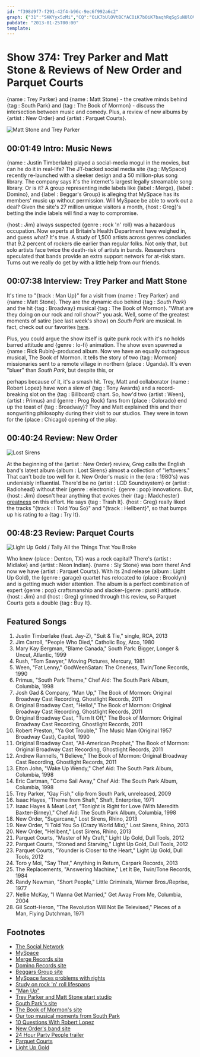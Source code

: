 ```yaml
---
id: "f398d9f7-f291-42f4-b96c-9ec6f992a6c2"
graph: {"31":"SKKYyx5zMi","CQ":"OiK7bUlOVtBCfACOiK7bOiK7baqhRqSgSuNUlOVtBCfACSgSuNSgSuNaqhRqBCfACylSc4BCfACsXBr4BCfACiz7nf","1VC":"BLzXOxoHWITFkkwxoHWIBEjLYxoHWI9MGtlxoHWIBHm1GBLzXOBLzXOX6cfdBLzXOiVy4FBLzXOObGZSBQsAMX6cfdBHm1Gdhnxe","28N":"GQTs0ufQGAGQTs0sVLRjGQTs0YnrchGQTs0pqb9QNPvrAYnrchT0MYIYnrch7Y5sTYnrch97qipNPvrA97qipX6cfd97qipBHm1G"}
pubdate: "2013-01-25T00:00"
template: 
---
```






# Show 374: Trey Parker and Matt Stone & Reviews of New Order and Parquet Courts

{name : Trey Parker} and {name : Matt Stone} - the creative minds behind {tag : South Park} and {tag : The Book of Mormon} - discuss the intersection between music and comedy. Plus, a review of new albums by {artist : New Order} and {artist : Parquet Courts}.

![Matt Stone and Trey Parker](https://static.soundopinions.org/images/2013/mattandtrey.jpg)



## 00:01:49 Intro: Music News

{name : Justin Timberlake} played a social-media mogul in the movies, but can he do it in real-life? The JT-backed social media site {tag : MySpace} recently re-launched with a sleeker design and a 50 million-plus song library. The company says it's the internet's largest legally streamable song library. Or is it? A group representing indie labels like {label : Merge}, {label : Domino}, and {label : Beggar's Group} is alleging that MySpace has its members' music up without permission. Will MySpace be able to work out a deal? Given the site's 27 million unique visitors a month, {host : Greg}'s betting the indie labels will find a way to compromise.

{host : Jim} always suspected {genre : rock 'n' roll} was a hazardous occupation. Now experts at Britain's Health Department have weighed in, and guess what? It's true. A study of 1,500 artists across genres concludes that 9.2 percent of rockers die earlier than regular folks. Not only that, but solo artists face twice the death-risk of artists in bands. Researchers speculated that bands provide an extra support network for at-risk stars. Turns out we really do get by with a little help from our friends.



## 00:07:38 Interview: Trey Parker and Matt Stone

It's time to "{track : Man Up}" for a visit from {name : Trey Parker} and {name : Matt Stone}. They are the dynamic duo behind {tag : *South Park*} and the hit {tag : Broadway} musical {tag : The Book of Mormon}. "What are they doing on our rock and roll show?" you ask. Well, some of the greatest moments of satire (see last week's show)  on *South Park* are musical. In fact, check out our favorites [here](http://soundopinions.tumblr.com/post/41362994603/top-5-musical-moments-from-south-park).

Plus, you could argue the show itself is quite punk rock with it's no holds barred attitude and {genre : lo-fi} animation. The show even spawned a {name : Rick Rubin}-produced album. Now we have an equally outrageous musical, The Book of Mormon. It tells the story of two {tag : Mormon} missionaries sent to a remote village in northern {place : Uganda}. It's even "bluer" than *South Park*, but despite this, or

perhaps because of it, it's a smash hit. Trey, Matt and collaborator {name : Robert Lopez} have won a slew of {tag : Tony Awards} and a record-breaking slot on the {tag : Billboard} chart. So, how'd two {artist : Ween}, {artist : Primus} and {genre : Prog Rock} fans from {place : Colorado} end up the toast of {tag : Broadway}? Trey and Matt explained this and their songwriting philosophy during their visit to our studios. They were in town for the {place : Chicago} opening of the play.



## 00:40:24 Review: New Order

![Lost Sirens](https://static.soundopinions.org/assets/374/1VC0.png)

At the beginning of the {artist : New Order} review, Greg calls the English band's latest album {album : Lost Sirens} almost a collection of "leftovers." That can't bode too well for it. New Order's music in the {era : 1980's} was undeniably influential. There'd be no {artist : LCD Soundsystem} or {artist : Radiohead} without their {genre : electronic}  {genre : pop} innovations. But, {host : Jim} doesn't hear anything that evokes their {tag : Madchester}  [greatness](http://www.youtube.com/watch?v=q2PYyvGFHD8) on this effort. He says {tag : Trash It}. {host : Greg} really liked the tracks "{track : I Told You So}" and "{track : Hellbent}", so that bumps up his rating to a {tag : Try It}.



## 00:48:23 Review: Parquet Courts

![Light Up Gold / Tally All the Things That You Broke](https://static.soundopinions.org/assets/374/28N0.jpg)

Who knew {place : Denton, TX} was a rock capital? There's {artist : Midlake} and {artist : Neon Indian}. {name : Sly Stone} was born there! And now we have {artist : Parquet Courts}. With its 2nd release {album : Light Up Gold}, the {genre : garage} quartet has relocated to {place : Brooklyn} and is getting much wider attention. The album is a perfect combination of expert {genre : pop} craftsmanship and slacker-{genre : punk} attitude. {host : Jim} and {host : Greg} grinned through this review, so Parquet Courts gets a double {tag : Buy It}.



## Featured Songs

1. Justin Timberlake (feat. Jay-Z), "Suit & Tie," single, RCA, 2013
2. Jim Carroll, "People Who Died," Catholic Boy, Atco, 1980
3. Mary Kay Bergman, "Blame Canada," South Park: Bigger, Longer & Uncut, Atlantic, 1999
4. Rush, "Tom Sawyer," Moving Pictures, Mercury, 1981
5. Ween, "Fat Lenny," GodWeenSatan: The Oneness, Twin/Tone Records, 1990
6. Primus, "South Park Theme," Chef Aid: The South Park Album, Columbia, 1998
7. Josh Gad & Company, "Man Up," The Book of Mormon: Original Broadway Cast Recording, Ghostlight Records, 2011
8. Original Broadway Cast, "Hello!," The Book of Mormon: Original Broadway Cast Recording, Ghostlight Records, 2011
9. Original Broadway Cast, "Turn It Off," The Book of Mormon: Original Broadway Cast Recording, Ghostlight Records, 2011
10. Robert Preston, "Ya Got Trouble," The Music Man (Original 1957 Broadway Cast), Capitol, 1990
11. Original Broadway Cast, "All-American Prophet," The Book of Mormon: Original Broadway Cast Recording, Ghostlight Records, 2011
12. Andrew Rannells, "I Believe," The Book of Mormon: Original Broadway Cast Recording, Ghostlight Records, 2011
13. Elton John, "Wake Up Wendy," Chef Aid: The South Park Album, Columbia, 1998
14. Eric Cartman, "Come Sail Away," Chef Aid: The South Park Album, Columbia, 1998
15. Trey Parker, "Gay Fish," clip from South Park, unreleased, 2009
16. Isaac Hayes, "Theme from Shaft," Shaft, Enterprise, 1971
17. Isaac Hayes & Meat Loaf, "Tonight is Right for Love (With Meredith Baxter-Birney)," Chef Aid: The South Park Album, Columbia, 1998
18. New Order, "Sugarcane," Lost Sirens, Rhino, 2013
19. New Order, "I Told You So (Crazy World Mix)," Lost Sirens, Rhino, 2013
20. New Order, "Hellbent," Lost Sirens, Rhino, 2013
21. Parquet Courts, "Master of My Craft," Light Up Gold, Dull Tools, 2012
22. Parquet Courts, "Stoned and Starving," Light Up Gold, Dull Tools, 2012
23. Parquet Courts, "Younder is Closer to the Heart," Light Up Gold, Dull Tools, 2012
24. Toro y Moi, "Say That," Anything in Return, Carpark Records, 2013
25. The Replacements, "Answering Machine," Let It Be, Twin/Tone Records, 1984
26. Randy Newman, "Short People," Little Criminals, Warner Bros./Reprise, 1977
27. Nellie McKay, "I Wanna Get Married," Get Away From Me, Columbia, 2004
28. Gil Scott-Heron, "The Revolution Will Not Be Televised," Pieces of a Man, Flying Dutchman, 1971



## Footnotes

- [The Social Network](http://www.youtube.com/watch?v=NiIpIrJM9bM)
- [MySpace](https://new.myspace.com/)
- [Merge Records site](http://www.mergerecords.com/)
- [Domino Records site](http://www.dominorecordco.us/)
- [Beggars Group site](http://www.beggars.com/)
- [MySpace faces problems with rights](http://www.nytimes.com/2013/01/21/business/media/myspace-is-accused-of-using-music-without-permission.html?_r=1&)
- [Study on rock 'n' roll lifespans](http://bigstory.ap.org/article/study-solo-stars-higher-death-risk-bands)
- ["Man Up"](http://www.youtube.com/watch?v=GUN9TtcKI74)
- [Trey Parker and Matt Stone start studio](http://www.nytimes.com/2013/01/14/business/media/south-park-creators-to-start-company-important-studios.html?ref=mattstone&_r=0)
- [South Park's site](http://www.southparkstudios.com/)
- [The Book of Mormon's site](http://www.bookofmormonbroadway.com/)
- [Our top musical moments from South Park](http://soundopinions.tumblr.com/post/41362994603/top-5-musical-moments-from-south-park)
- [10 Questions With Robert Lopez](http://www.time.com/time/magazine/article/0,9171,2083157,00.html)
- [New Order's band site](http://www.neworderonline.com/)
- [24 Hour Party People trailer](http://www.youtube.com/watch?v=q2PYyvGFHD8)
- [Parquet Courts](https://parquetcourts.wordpress.com/)
- [Light Up Gold](http://dulltools.bandcamp.com/album/light-up-gold)